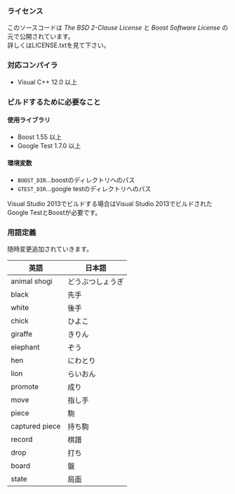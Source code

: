 ### ライセンス

このソースコードは *The BSD 2-Clause License* と *Boost Software License* の元で公開されています。  
詳しくはLICENSE.txtを見て下さい。

### 対応コンパイラ

* Visual C++ 12.0 以上

### ビルドするために必要なこと

#### 使用ライブラリ

* Boost 1.55 以上
* Google Test 1.7.0 以上

#### 環境変数

* `BOOST_DIR`...boostのディレクトリへのパス
* `GTEST_DIR`...google testのディレクトリへのパス

Visual Studio 2013でビルドする場合はVisual Studio 2013でビルドされたGoogle TestとBoostが必要です。  

### 用語定義

随時変更追加されていきます。

|英語            |日本語         |
|---------------|---------------|
|animal shogi   |どうぶつしょうぎ     |
|black          |先手           |
|white          |後手           |
|chick          |ひよこ           |
|giraffe        |きりん           |
|elephant       |ぞう            |
|hen            |にわとり         |
|lion           |らいおん         |
|promote        |成り            |
|move           |指し手          |
|piece          |駒             |
|captured piece |持ち駒          |
|record         |棋譜           |
|drop           |打ち           |
|board          |盤            |
|state          |局面          |